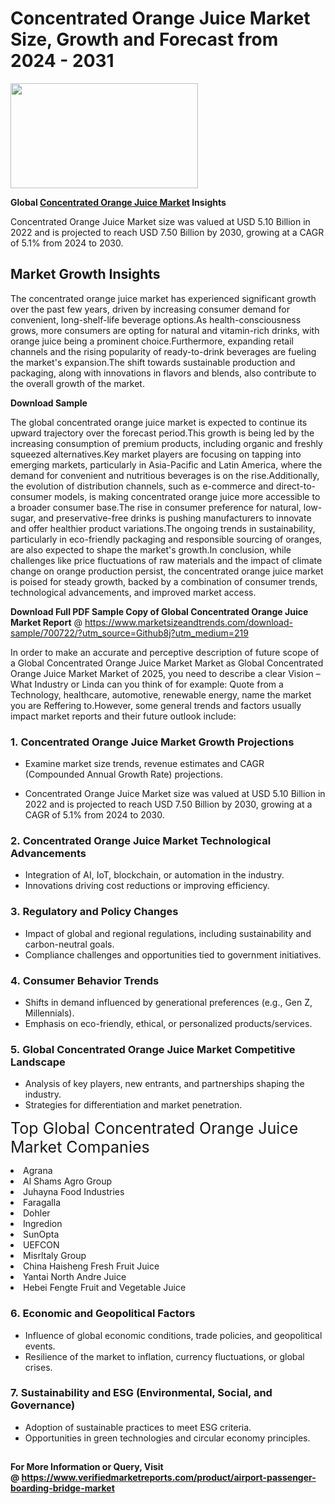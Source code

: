 <H1>Concentrated Orange Juice Market Size, Growth and Forecast from 2024 - 2031</H1><img class="aligncenter size-medium wp-image-584254" src="https://thirdeyenews.in/wp-content/uploads/2024/09/Global-Market-Research-300x168.jpeg" alt="" width="300" height="168" /><p><strong>Global&nbsp;<a href="https://www.marketsizeandtrends.com/download-sample/700722/?utm_source=Github8j?utm_medium=219">Concentrated Orange Juice Market</a> Insights</strong></p><p>Concentrated Orange Juice Market size was valued at USD 5.10 Billion in 2022 and is projected to reach USD 7.50 Billion by 2030, growing at a CAGR of 5.1% from 2024 to 2030.</p><p><h2>Market Growth Insights</h2> <p>The concentrated orange juice market has experienced significant growth over the past few years, driven by increasing consumer demand for convenient, long-shelf-life beverage options.As health-consciousness grows, more consumers are opting for natural and vitamin-rich drinks, with orange juice being a prominent choice.Furthermore, expanding retail channels and the rising popularity of ready-to-drink beverages are fueling the market's expansion.The shift towards sustainable production and packaging, along with innovations in flavors and blends, also contribute to the overall growth of the market.</p> <p><strong>Download Sample</strong></p> <p>The global concentrated orange juice market is expected to continue its upward trajectory over the forecast period.This growth is being led by the increasing consumption of premium products, including organic and freshly squeezed alternatives.Key market players are focusing on tapping into emerging markets, particularly in Asia-Pacific and Latin America, where the demand for convenient and nutritious beverages is on the rise.Additionally, the evolution of distribution channels, such as e-commerce and direct-to-consumer models, is making concentrated orange juice more accessible to a broader consumer base.The rise in consumer preference for natural, low-sugar, and preservative-free drinks is pushing manufacturers to innovate and offer healthier product variations.The ongoing trends in sustainability, particularly in eco-friendly packaging and responsible sourcing of oranges, are also expected to shape the market's growth.In conclusion, while challenges like price fluctuations of raw materials and the impact of climate change on orange production persist, the concentrated orange juice market is poised for steady growth, backed by a combination of consumer trends, technological advancements, and improved market access.</p> <p><span class=""><strong>Download Full PDF Sample Copy of Global Concentrated Orange Juice Market Report</strong> @ <a href="https://www.marketsizeandtrends.com/download-sample/700722/?utm_source=Github8j?utm_medium=219" target="_blank">https://www.marketsizeandtrends.com/download-sample/700722/?utm_source=Github8j?utm_medium=219</a></span></p><p>In order to make an accurate and perceptive description of future scope of a Global&nbsp;Concentrated Orange Juice Market Market as Global&nbsp;Concentrated Orange Juice Market Market of 2025, you need to describe a clear Vision &ndash; What Industry or Linda can you think of for example: Quote from a Technology, healthcare, automotive, renewable energy, name the market you are Reffering to.However, some general trends and factors usually impact market reports and their future outlook include:</p><h3>1.&nbsp;<strong>Concentrated Orange Juice Market Growth Projections</strong></h3><ul><li>Examine market size trends, revenue estimates and CAGR (Compounded Annual Growth Rate) projections.</li><li><p>Concentrated Orange Juice Market size was valued at USD 5.10 Billion in 2022 and is projected to reach USD 7.50 Billion by 2030, growing at a CAGR of 5.1% from 2024 to 2030.</p></li></ul><h3>2.&nbsp;<strong>Concentrated Orange Juice Market Technological Advancements</strong></h3><ul><li>Integration of AI, IoT, blockchain, or automation in the industry.</li><li>Innovations driving cost reductions or improving efficiency.</li></ul><h3>3.&nbsp;<strong>Regulatory and Policy Changes</strong></h3><ul><li>Impact of global and regional regulations, including sustainability and carbon-neutral goals.</li><li>Compliance challenges and opportunities tied to government initiatives.</li></ul><h3>4.&nbsp;<strong>Consumer Behavior Trends</strong></h3><ul><li>Shifts in demand influenced by generational preferences (e.g., Gen Z, Millennials).</li><li>Emphasis on eco-friendly, ethical, or personalized products/services.</li></ul><h3>5.&nbsp;<strong>Global Concentrated Orange Juice Market Competitive Landscape</strong></h3><ul><li>Analysis of key players, new entrants, and partnerships shaping the industry.</li><li>Strategies for differentiation and market penetration.</li></ul><p data-pm-slice="1 1 []"><span style="color: inherit; font-family: inherit; font-size: 25px;">Top Global Concentrated Orange Juice Market Companies</span></p><div class="" data-test-id=""><p><li>Agrana</li><li> Al Shams Agro Group</li><li> Juhayna Food Industries</li><li> Faragalla</li><li> Dohler</li><li> Ingredion</li><li> SunOpta</li><li> UEFCON</li><li> Misrltaly Group</li><li> China Haisheng Fresh Fruit Juice</li><li> Yantai North Andre Juice</li><li> Hebei Fengte Fruit and Vegetable Juice</li></p></div><h3>6.&nbsp;<strong>Economic and Geopolitical Factors</strong></h3><ul><li>Influence of global economic conditions, trade policies, and geopolitical events.</li><li>Resilience of the market to inflation, currency fluctuations, or global crises.</li></ul><h3>7.&nbsp;<strong>Sustainability and ESG (Environmental, Social, and Governance)</strong></h3><ul><li>Adoption of sustainable practices to meet ESG criteria.</li><li>Opportunities in green technologies and circular economy principles.</li></ul><h2><strong style="font-size: 14px;">For More Information or Query, Visit @&nbsp;</strong><a style="background-color: #ffffff; font-size: 14px;" href="https://www.marketsizeandtrends.com/report/concentrated-orange-juice-market/" target="_blank">https://www.verifiedmarketreports.com/product/airport-passenger-boarding-bridge-market</a></h2>